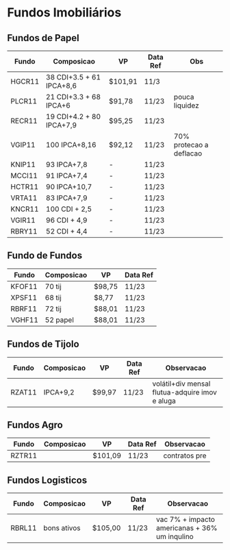 # Fundos Imobiliários

## Fundos de Papel

| Fundo  | Composicao               | VP      | Data Ref | Obs                     |
| ------ | ------------------------ | ------- | -------- | ----------------------- |
| HGCR11 | 38 CDI+3.5 + 61 IPCA+8,6 | $101,91 | 11/3     |                         |
| PLCR11 | 21 CDI+3.3 + 68 IPCA+6   | $91,78  | 11/23    | pouca liquidez          |
| RECR11 | 19 CDI+4.2 + 80 IPCA+7,9 | $95,25  | 11/23    |                         |
| VGIP11 | 100 IPCA+8,16            | $92,12  | 11/23    | 70% protecao a deflacao |
| KNIP11 | 93 IPCA+7,8              | -       | 11/23    |                         |
| MCCI11 | 91 IPCA+7,4              | -       | 11/23    |                         |
| HCTR11 | 90 IPCA+10,7             | -       | 11/23    |                         |
| VRTA11 | 83 IPCA+7,9              | -       | 11/23    |                         |
| KNCR11 | 100 CDI + 2,5            | -       | 11/23    |                         |
| VGIR11 | 96 CDI + 4,9             | -       | 11/23    |                         |
| RBRY11 | 52 CDI + 4,4             | -       | 11/23    |                         |

## Fundo de Fundos

| Fundo  | Composicao | VP     | Data Ref |
| ------ | ---------- | ------ | -------- |
| KFOF11 | 70 tij     | $98,75 | 11/23    |
| XPSF11 | 68 tij     | $8,77  | 11/23    |
| RBRF11 | 72 tij     | $88,01 | 11/23    |
| VGHF11 | 52 papel   | $88,01 | 11/23    |

## Fundos de Tijolo

| Fundo  | Composicao | VP     | Data Ref | Observacao                                     |
| ------ | ---------- | ------ | -------- | ---------------------------------------------- |
| RZAT11 | IPCA+9,2   | $99,97 | 11/23    | volátil+div mensal flutua-adquire imov e aluga |

## Fundos Agro

| Fundo  | Composicao | VP      | Data Ref | Observacao    |
| ------ | ---------- | ------- | -------- | ------------- |
| RZTR11 |            | $101,09 | 11/23    | contratos pre |

## Fundos Logisticos

| Fundo  | Composicao  | VP      | Data Ref | Observacao                                    |
| ------ | ----------- | ------- | -------- | --------------------------------------------- |
| RBRL11 | bons ativos | $105,00 | 11/23    | vac 7% + impacto americanas + 36% um inqulino |
